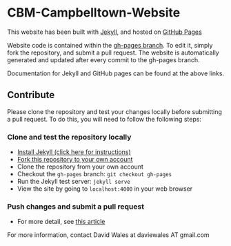 # CBM-Campbelltown-Website

This website has been built with [Jekyll](http://jekyllrb.com), and hosted on [GitHub Pages](https://pages.github.com)

Website code is contained within the [gh-pages branch](https://github.com/cbmcampbelltown/CBM-Campbelltown-Website/tree/gh-pages).
To edit it, simply fork the repository, and submit a pull request.
The website is automatically generated and updated after every commit to the gh-pages branch.

Documentation for Jekyll and GitHub pages can be found at the above links.

## Contribute
Please clone the repository and test your changes locally before submitting a pull request.
To do this, you will need to follow the following steps:

### Clone and test the repository locally
- [Install Jekyll (click here for instructions)](http://jekyllrb.com/docs/installation/)
- [Fork this repository to your own account](https://github.com/cbmcampbelltown/CBM-Campbelltown-Website#fork-destination-box)
- Clone the repository from your own account
- Checkout the `gh-pages` branch: `git checkout gh-pages`
- Run the Jekyll test server: `jekyll serve`
- View the site by going to `localhost:4000` in your web browser

### Push changes and submit a pull request
- For more detail, see [this article](https://help.github.com/articles/about-pull-requests/)

For more information, contact David Wales at daviewales AT gmail.com
